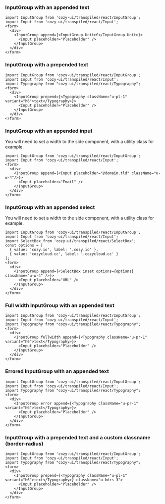 ### InputGroup with an appended text

```
import InputGroup from 'cozy-ui/transpiled/react/InputGroup';
import Input from 'cozy-ui/transpiled/react/Input';
<form>
  <div>
    <InputGroup append={<InputGroup.Unit>€</InputGroup.Unit>}>
      <Input placeholder="Placeholder" />
    </InputGroup>
  </div>
</form>
```

### InputGroup with a prepended text

```
import InputGroup from 'cozy-ui/transpiled/react/InputGroup';
import Input from 'cozy-ui/transpiled/react/Input';
import Typography from "cozy-ui/transpiled/react/Typography";
<form>
  <div>
    <InputGroup prepend={<Typography className="u-pl-1" variant="h6">text</Typography>}>
      <Input placeholder="Placeholder" />
    </InputGroup>
  </div>
</form>
```

### InputGroup with an appended input

You will need to set a width to the side component, with a utility class for example.

```
import InputGroup from 'cozy-ui/transpiled/react/InputGroup';
import Input from 'cozy-ui/transpiled/react/Input';
<form>
  <div>
    <InputGroup append={<Input placeholder="@domain.tld" className="u-w-4"/>}>
      <Input placeholder="Email" />
    </InputGroup>
  </div>
</form>
```

### InputGroup with an appended select

You will need to set a width to the side component, with a utility class for example.

```
import InputGroup from 'cozy-ui/transpiled/react/InputGroup';
import Input from 'cozy-ui/transpiled/react/Input';
import SelectBox from 'cozy-ui/transpiled/react/SelectBox';
const options = [
  { value: 'cozy.io', label: '.cozy.io' },
  { value: 'cozycloud.cc', label: '.cozycloud.cc' }
];
<form>
  <div>
    <InputGroup append={<SelectBox inset options={options} className="u-w-4" />}>
      <Input placeholder="URL" />
    </InputGroup>
  </div>
</form>
```

### Full width InputGroup with an appended text

```
import InputGroup from 'cozy-ui/transpiled/react/InputGroup';
import Input from 'cozy-ui/transpiled/react/Input';
import Typography from "cozy-ui/transpiled/react/Typography";
<form>
  <div>
    <InputGroup fullwidth append={<Typography className="u-pr-1" variant="h6">text</Typography>}>
      <Input placeholder="Placeholder" />
    </InputGroup>
  </div>
</form>
```

### Errored InputGroup with an appended text

```
import InputGroup from 'cozy-ui/transpiled/react/InputGroup';
import Input from 'cozy-ui/transpiled/react/Input';
import Typography from "cozy-ui/transpiled/react/Typography";
<form>
  <div>
    <InputGroup error append={<Typography className="u-pr-1" variant="h6">text</Typography>}>
      <Input placeholder="Placeholder" />
    </InputGroup>
  </div>
</form>
```

### InputGroup with a prepended text and a custom classname (border-radius)

```
import InputGroup from 'cozy-ui/transpiled/react/InputGroup';
import Input from 'cozy-ui/transpiled/react/Input';
import Typography from "cozy-ui/transpiled/react/Typography";
<form>
  <div>
    <InputGroup prepend={<Typography className="u-pl-1" variant="h6">text</Typography>} className="u-bdrs-3">
      <Input placeholder="Placeholder" />
    </InputGroup>
  </div>
</form>
```
